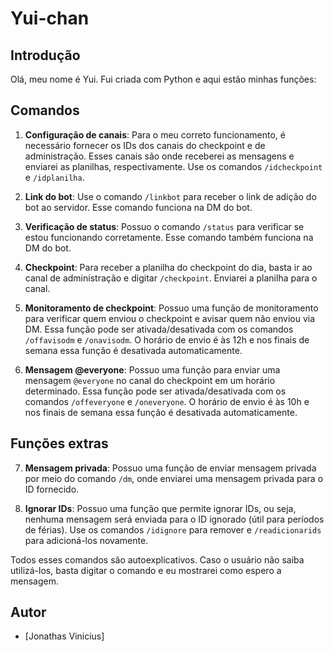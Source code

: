 # Yui-chan

## Introdução
Olá, meu nome é Yui. Fui criada com Python e aqui estão minhas funções:

## Comandos

1. **Configuração de canais**: Para o meu correto funcionamento, é necessário fornecer os IDs dos canais do checkpoint e de administração. Esses canais são onde receberei as mensagens e enviarei as planilhas, respectivamente. Use os comandos `/idcheckpoint` e `/idplanilha`.

2. **Link do bot**: Use o comando `/linkbot` para receber o link de adição do bot ao servidor. Esse comando funciona na DM do bot.

3. **Verificação de status**: Possuo o comando `/status` para verificar se estou funcionando corretamente. Esse comando também funciona na DM do bot.

4. **Checkpoint**: Para receber a planilha do checkpoint do dia, basta ir ao canal de administração e digitar `/checkpoint`. Enviarei a planilha para o canal.

5. **Monitoramento de checkpoint**: Possuo uma função de monitoramento para verificar quem enviou o checkpoint e avisar quem não enviou via DM. Essa função pode ser ativada/desativada com os comandos `/offavisodm` e `/onavisodm`. O horário de envio é às 12h e nos finais de semana essa função é desativada automaticamente.

6. **Mensagem @everyone**: Possuo uma função para enviar uma mensagem `@everyone` no canal do checkpoint em um horário determinado. Essa função pode ser ativada/desativada com os comandos `/offeveryone` e `/oneveryone`. O horário de envio é às 10h e nos finais de semana essa função é desativada automaticamente.

## Funções extras

7. **Mensagem privada**: Possuo uma função de enviar mensagem privada por meio do comando `/dm`, onde enviarei uma mensagem privada para o ID fornecido.

8. **Ignorar IDs**: Possuo uma função que permite ignorar IDs, ou seja, nenhuma mensagem será enviada para o ID ignorado (útil para períodos de férias). Use os comandos `/idignore` para remover e `/readicionarids` para adicioná-los novamente.

Todos esses comandos são autoexplicativos. Caso o usuário não saiba utilizá-los, basta digitar o comando e eu mostrarei como espero a mensagem.

## Autor
- [Jonathas Vinicius]